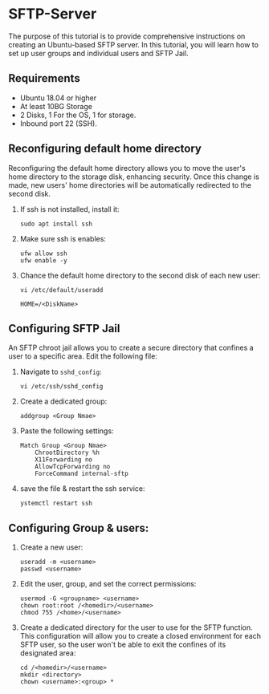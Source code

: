 
# SFTP-Server
The purpose of this tutorial is to provide comprehensive instructions on creating an Ubuntu-based SFTP server. In this tutorial, you will learn how to set up user groups and individual users and SFTP Jail.


## Requirements
- Ubuntu 18.04 or higher
- At least 10BG Storage 
- 2 Disks, 1 For the OS, 1 for storage.
- Inbound port 22 (SSH).

## Reconfiguring default home directory
Reconfiguring the default home directory allows you to move the user's home directory to the storage disk, enhancing security. Once this change is made, new users' home directories will be automatically redirected to the second disk.
1. If ssh is not installed, install it:
    ```
    sudo apt install ssh
    
    ```
2. Make sure ssh is enables:
    ```
    ufw allow ssh
    ufw enable -y
    ```
3. Chance the default home directory to the second disk of each new user:
    ```
    vi /etc/default/useradd
  
    HOME=/<DiskName>
    ```
## Configuring SFTP Jail
An SFTP chroot jail allows you to create a secure directory that confines a user to a specific area.
Edit the following file:
1. Navigate to ```sshd_config```:
    ```
    vi /etc/ssh/sshd_config
    ```
2. Create a dedicated group:
    ```
    addgroup <Group Nmae>
    ```
2. Paste the following settings:
    ```
    Match Group <Group Nmae>
        ChrootDirectory %h
        X11Forwarding no
        AllowTcpForwarding no
        ForceCommand internal-sftp
    ```
3. save the file & restart the ssh service:
    ```
    ystemctl restart ssh
    ```

## Configuring Group & users:
1. Create a new user: 
    ```
    useradd -m <username>
    passwd <username>
    ```
2. Edit the user, group, and set the correct permissions:
    ```
    usermod -G <groupname> <username>
    chown root:root /<homedir>/<username>
    chmod 755 /<home>/<username>
    ```

3. Create a dedicated directory for the user to use for the SFTP function.
  This configuration will allow you to create a closed environment for each SFTP user, so the user won't be able to exit the confines of its designated area:
    ```
    cd /<homedir>/<username>
    mkdir <directory>
    chown <username>:<group> *
    ```

